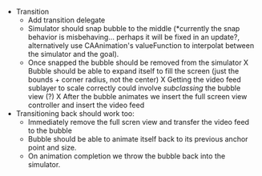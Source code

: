- Transition
    - Add transition delegate
    - Simulator should snap bubble to the middle (*currently the snap behavior is misbehaving... perhaps it will be fixed in an update?, alternatively use CAAnimation's valueFunction to interpolat between the simulator and the goal).
    - Once snapped the bubble should be removed from the simulator
    X Bubble should be able to expand itself to fill the screen (just the bounds + corner radius, not the center)
        X Getting the video feed sublayer to scale correctly could involve *subclassing* the bubble view (?)
    X After the bubble animates we insert the full screen view controller and insert the video feed
- Transitioning back should work too:
    - Immediately remove the full scren view and transfer the video feed to the bubble
    - Bubble should be able to animate itself back to its previous anchor point and size.
    - On animation completion we throw the bubble back into the simulator.  